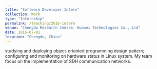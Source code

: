 ```yaml
---
title: "Software Developer Intern"
collection: Work
type: "Internship"
permalink: /teaching/2016-intern
venue: "Chengdu Research Centre, Huawei Technologies Co., Ltd"
date: 2016-07-01
location: "Chengdu, China"
---
```

studying and deploying object-oriented programming design pattern; configuring and monitoring on hardware status in Linux system. My team focus on the implementation of SDH communication networks.

